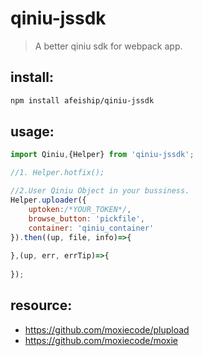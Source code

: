 # qiniu-jssdk
> A better qiniu sdk for webpack app.


## install:
```bash
npm install afeiship/qiniu-jssdk
```

## usage:
```javascript
import Qiniu,{Helper} from 'qiniu-jssdk';

//1. Helper.hotfix();

//2.User Qiniu Object in your bussiness.
Helper.uploader({
    uptoken:/*YOUR_TOKEN*/,
    browse_button: 'pickfile', 
    container: 'qiniu_container'
}).then((up, file, info)=>{
    
},(up, err, errTip)=>{
    
});
```


## resource:
+ https://github.com/moxiecode/plupload
+ https://github.com/moxiecode/moxie
